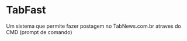 # TabFast
Um sistema que permite fazer postagem no TabNews.com.br atraves do CMD (prompt de comando)
